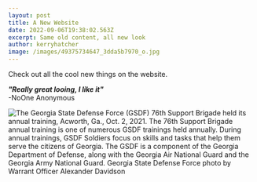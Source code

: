 ```yaml
---
layout: post
title: A New Website
date: 2022-09-06T19:38:02.563Z
excerpt: Same old content, all new look
author: kerryhatcher
image: /images/49375734647_3dda5b7970_o.jpg
---
```

Check out all the cool new things on the website. 

***"Really great looing, I like it"***\
-NoOne Anonymous



![  The Georgia State Defense Force (GSDF) 76th Support Brigade held its annual training, Acworth, Ga., Oct. 2, 2021.     The 76th Support Brigade annual training is one of numerous GSDF trainings held annually. During annual trainings, GSDF Soldiers focus on skills and tasks that help them serve the citizens of Georgia.     The GSDF is a component of the Georgia Department of Defense, along with the Georgia Air National Guard and the Georgia Army National Guard.     Georgia State Defense Force photo by Warrant Officer Alexander Davidson](https://live.staticflickr.com/65535/51547630233_eee271bf1f_c_d.jpg " 76th SPT BDE Annual Training ")
